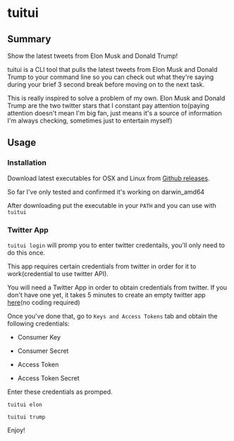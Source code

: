 # tuitui

## Summary

Show the latest tweets from Elon Musk and Donald Trump!

tuitui is a CLI tool that pulls the latest tweets from Elon Musk and Donald Trump to your command line so you can check out what they're saying during your brief 3 second break before moving on to the next task.

This is really inspired to solve a problem of my own. Elon Musk and Donald Trump are the two twitter stars that I constant pay attention to(paying attention doesn't mean I'm big fan, just means it's a source of information I'm always checking, sometimes just to entertain myself)

## Usage

### Installation

Download latest executables for OSX and Linux from [Github releases](https://github.com/stephensxu/tuitui/releases).

So far I've only tested and confirmed it's working on darwin_amd64

After downloading put the executable in your `PATH` and you can use with `tuitui`

### Twitter App

`tuitui login` will promp you to enter twitter credentails, you'll only need to do this once.

This app requires certain credentials from twitter in order for it to work(credential to use twitter API).

You will need a Twitter App in order to obtain credentials from twitter. If you don't have one yet, it takes 5 minutes to create an empty twitter app [here](https://apps.twitter.com/)(no coding required)

Once you've done that, go to `Keys and Access Tokens` tab and obtain the following credentials:

- Consumer Key

- Consumer Secret

- Access Token

- Access Token Secret


Enter these credentials as promped.


`tuitui elon`

`tuitui trump`


Enjoy!
